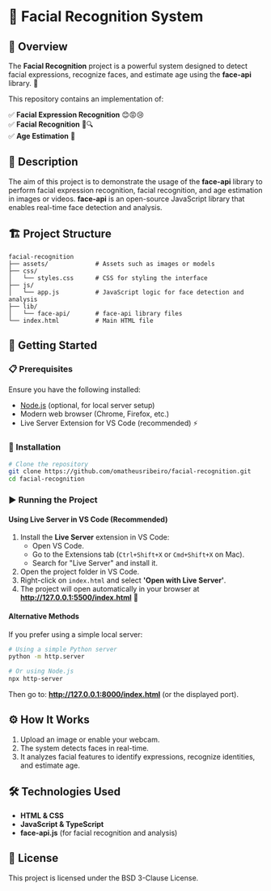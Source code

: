# 🤖 Facial Recognition System

## 📌 Overview
The **Facial Recognition** project is a powerful system designed to detect facial expressions, recognize faces, and estimate age using the **face-api** library. 🚀

This repository contains an implementation of:

✅ **Facial Expression Recognition** 😊😡😢  
✅ **Facial Recognition** 🧑🔍  
✅ **Age Estimation** 🎯

## 📝 Description
The aim of this project is to demonstrate the usage of the **face-api** library to perform facial expression recognition, facial recognition, and age estimation in images or videos. **face-api** is an open-source JavaScript library that enables real-time face detection and analysis.

## 🏗️ Project Structure
``` 
facial-recognition
├── assets/             # Assets such as images or models
├── css/
│   └── styles.css      # CSS for styling the interface
├── js/
│   └── app.js          # JavaScript logic for face detection and analysis
├── lib/
│   └── face-api/       # face-api library files
└── index.html          # Main HTML file
```

## 🚀 Getting Started

### 📋 Prerequisites
Ensure you have the following installed:
- [Node.js](https://nodejs.org/) (optional, for local server setup)
- Modern web browser (Chrome, Firefox, etc.)
- Live Server Extension for VS Code (recommended) ⚡

### 🔧 Installation
```bash
# Clone the repository
git clone https://github.com/omatheusribeiro/facial-recognition.git
cd facial-recognition
```

### ▶️ Running the Project

#### Using Live Server in VS Code (Recommended)
1. Install the **Live Server** extension in VS Code:
   - Open VS Code.
   - Go to the Extensions tab (`Ctrl+Shift+X` or `Cmd+Shift+X` on Mac).
   - Search for "Live Server" and install it.
2. Open the project folder in VS Code.
3. Right-click on `index.html` and select **'Open with Live Server'**.
4. The project will open automatically in your browser at **http://127.0.0.1:5500/index.html** 🚀

#### Alternative Methods
If you prefer using a simple local server:
```bash
# Using a simple Python server
python -m http.server

# Or using Node.js
npx http-server
```
Then go to: **http://127.0.0.1:8000/index.html** (or the displayed port).

## ⚙️ How It Works
1. Upload an image or enable your webcam.
2. The system detects faces in real-time.
3. It analyzes facial features to identify expressions, recognize identities, and estimate age.

## 🛠️ Technologies Used
- **HTML & CSS**
- **JavaScript & TypeScript**
- **face-api.js** (for facial recognition and analysis)

## 📜 License
This project is licensed under the BSD 3-Clause License.